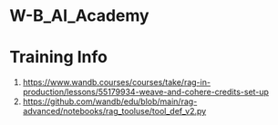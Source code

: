 # W-B_AI_Academy

# Training Info
1. https://www.wandb.courses/courses/take/rag-in-production/lessons/55179934-weave-and-cohere-credits-set-up
2. https://github.com/wandb/edu/blob/main/rag-advanced/notebooks/rag_tooluse/tool_def_v2.py
